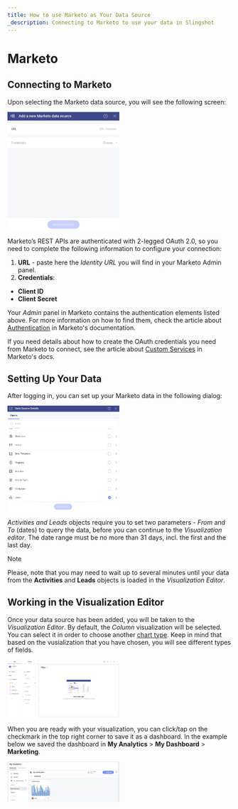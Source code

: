 ```yaml
---
title: How to use Marketo as Your Data Source
_description: Connecting to Marketo to use your data in Slingshot
---
```


# Marketo 

## Connecting to Marketo 

Upon selecting the Marketo data source, you will see the following screen:

<img src="images/add-marketo-as-data-source.png" alt="Data source connection configuring screen" class="responsive-img" width="50%"/>

Marketo’s REST APIs are authenticated with 2-legged OAuth 2.0, so you need to complete the following information to configure your connection:

1. **URL** - paste here the *Identity URL* you will find in your Marketo Admin panel. 
2. **Credentials**:
- **Client ID** 
-  **Client Secret**

Your *Admin* panel in Marketo contains the authentication elements listed above. For more information on how to find them, check the article about [Authentication](https://developers.marketo.com/rest-api/authentication/) in Marketo's documentation. 

If you need details about how to create the OAuth credentials you need from Marketo to connect, see the article about [Custom Services](https://developers.marketo.com/rest-api/custom-services/?_fsi=oP2ZRHsM) in Marketo's docs. 

## Setting Up Your Data

After logging in, you can set up your Marketo data in the following dialog:

<img src="images/marketo-objects.png" alt="A list with objects" class="responsive-img" width="50%"/>

**Activities* and *Leads** objects require you to set two parameters - *From* and *To* (dates) to query the data, before you can continue to the *Visualization editor*. The date range must be no more than 31 days, incl. the first and the last day. 

> [!NOTE]
> Please, note that you may need to wait up to several minutes until your data from the **Activities** and **Leads** objects is loaded in the *Visualization Editor*.  

## Working in the Visualization Editor

Once your data source has been added, you will be taken to the *Visualization Editor*. By default, the *Column* visualization will be selected. You can select it in order to choose another [chart type](https://www.slingshotapp.io/en/help/docs/analytics/visualization-tutorials/overview). Keep in mind that based on the vusialization that you have chosen, you will see different types of fields.

<img src="images/marketo-visualization-editor.png" alt="Using data from Marketo in the visualization editor" class="responsive-img" width="50%"/>

When you are ready with your visualization, you can click/tap on the checkmark in the top right corner to save it as a dashboard. In the example below we saved the dashboard in **My Analytics** > **My Dashboard** > **Marketing**.

<img src="images/marketo-my-analytics.png" alt="A Marketo dashboard in My Analytics" class="responsive-img" width="50%"/>
